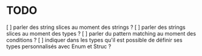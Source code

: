 # TODO

[ ] parler des string slices au moment des strings ?
[ ] parler des strings slices au moment des types ?
[ ] parler du pattern matching au moment des conditions ?
[ ] indiquer dans les types qu'il est possible de définir ses types personnalisés avec Enum et Struc ?